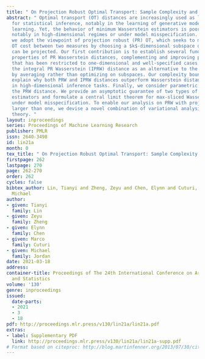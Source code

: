 ```yaml
---
title: " On Projection Robust Optimal Transport: Sample Complexity and Model Misspecification "
abstract: " Optimal transport (OT) distances are increasingly used as loss functions
  for statistical inference, notably in the learning of generative models or supervised
  learning. Yet, the behavior of minimum Wasserstein estimators is poorly understood,
  notably in high-dimensional regimes or under model misspecification. In this work
  we adopt the viewpoint of projection robust (PR) OT, which seeks to maximize the
  OT cost between two measures by choosing a $k$-dimensional subspace onto which they
  can be projected. Our first contribution is to establish several fundamental statistical
  properties of PR Wasserstein distances, complementing and improving previous literature
  that has been restricted to one-dimensional and well-specified cases. Next, we propose
  the integral PR Wasserstein (IPRW) distance as an alternative to the PRW distance,
  by averaging rather than optimizing on subspaces. Our complexity bounds can help
  explain why both PRW and IPRW distances outperform Wasserstein distances empirically
  in high-dimensional inference tasks. Finally, we consider parametric inference using
  the PRW distance. We provide an asymptotic guarantee of two types of minimum PRW
  estimators and formulate a central limit theorem for max-sliced Wasserstein estimator
  under model misspecification. To enable our analysis on PRW with projection dimension
  larger than one, we devise a novel combination of variational analysis and statistical
  theory. "
layout: inproceedings
series: Proceedings of Machine Learning Research
publisher: PMLR
issn: 2640-3498
id: lin21a
month: 0
tex_title: " On Projection Robust Optimal Transport: Sample Complexity and Model Misspecification "
firstpage: 262
lastpage: 270
page: 262-270
order: 262
cycles: false
bibtex_author: Lin, Tianyi and Zheng, Zeyu and Chen, Elynn and Cuturi, Marco and Jordan,
  Michael
author:
- given: Tianyi
  family: Lin
- given: Zeyu
  family: Zheng
- given: Elynn
  family: Chen
- given: Marco
  family: Cuturi
- given: Michael
  family: Jordan
date: 2021-03-18
address: 
container-title: Proceedings of The 24th International Conference on Artificial Intelligence
  and Statistics
volume: '130'
genre: inproceedings
issued:
  date-parts:
  - 2021
  - 3
  - 18
pdf: http://proceedings.mlr.press/v130/lin21a/lin21a.pdf
extras:
- label: Supplementary PDF
  link: http://proceedings.mlr.press/v130/lin21a/lin21a-supp.pdf
# Format based on citeproc: http://blog.martinfenner.org/2013/07/30/citeproc-yaml-for-bibliographies/
---
```

